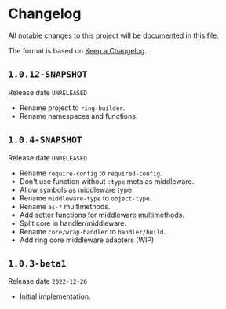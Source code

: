 # Changelog

All notable changes to this project will be documented in this file.

The format is based on [Keep a Changelog](https://keepachangelog.com/en/1.0.0/).

## `1.0.12-SNAPSHOT`

Release date `UNRELEASED`

- Rename project to `ring-builder`.
- Rename namespaces and functions.

## `1.0.4-SNAPSHOT`

Release date `UNRELEASED`

- Rename `require-config` to `required-config`.
- Don't use function without `:type` meta as middleware.
- Allow symbols as middleware type.
- Rename `middleware-type` to `object-type`.
- Rename `as-*` multimethods.
- Add setter functions for middleware multimethods.
- Split core in handler/middleware.
- Rename `core/wrap-handler` to `handler/build`.
- Add ring core middleware adapters (WIP)

## `1.0.3-beta1`

Release date `2022-12-26`

- Initial implementation.
